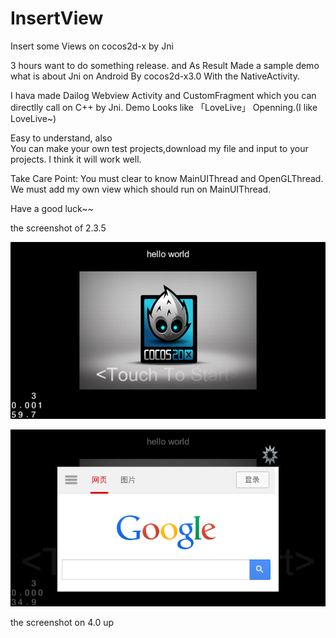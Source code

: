 InsertView
==========

Insert some Views on cocos2d-x by Jni

3 hours want to do something release.
and As Result
Made a sample demo what is about Jni on Android By cocos2d-x3.0 With the NativeActivity.

I hava made Dailog Webview Activity and CustomFragment which you can directlly call on C++ by Jni.
Demo Looks like 「LoveLive」 Openning.(I like LoveLive~)

Easy to understand, also  
You can make your own test projects,download my file and input to your projects.
I think it will work well.

Take Care Point:
You must clear to know MainUIThread and OpenGLThread.
We must add my own view which should run on MainUIThread.

Have a good luck~~

the screenshot of 2.3.5

![Preview](InsertWebview3/shotscreen/device-2014-01-31-002352.png "android2.3.5")



![Preview](InsertWebview3/shotscreen/device-2014-01-31-002622.png "android2.3.5")


the screenshot on 4.0 up

